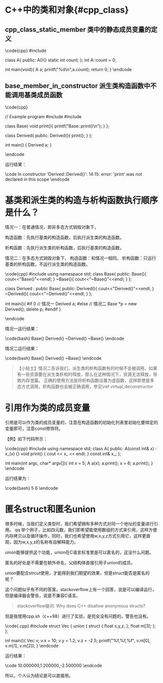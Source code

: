 # C++中的类和对象{#cpp_class}

## cpp_class_static_member 类中的静态成员变量的定义

\code{cpp}
#include <cstdio>

class A{
    public:
    A(){}
    static int count;
};
int A::count = 0;

int main(void){
    A a;
    printf("%d\n",a.count);
    return 0;
}
\endcode

## base_member_in_constructor 派生类构造函数中不能调用基类成员函数

\code{cpp}

// Example program
#include <iostream>
#include <string>

class Base{
    void print(){
        printf("Base::print()\n");
    }
};

class Derived{
public:
    Derived(){
        print();
    }
};

int main()
{
    Derived a;
}

\endcode

运行结果：

\code
 In constructor 'Derived::Derived()':
14:15: error: 'print' was not declared in this scope
\endcode



# 基类和派生类的构造与析构函数执行顺序是什么？

情况一：在普通情况，即非多态方式销毁对象下，

构造函数：先执行基类的构造函数，后执行派生类的构造函数。

析构函数：先执行派生类的析构函数，后执行基类的构造函数。

情况二：在多态方式销毁对象下，
构造函数：和情况一相同。
析构函数：只运行基类的析构函数，不运行派生类的构造函数。

\code{cpp}
#include <iostream>
using namespace std;
class Base{
public:
    Base(){ cout<<"Base()"<<endl; }
    ~Base(){ cout<<"~Base()"<<endl; }
};

class Derived : public Base{
public:
    Derived(){ cout<<"Derived()"<<endl; }
    ~Derived(){ cout<<"~Derived()"<<endl; }
};

int main(){
#if 0   // 情况一
    Derived a;
#else   // 情况二
    Base *p = new Derived();
    delete p;
#endif
}

\endcode

情况一运行结果：

\code{bash}
Base()
Derived()
~Derived()
~Base()
\endcode

情况二运行结果：

\code{bash}
Base()
Derived()
~Base()
\endcode

>【小贴士】情况二告诉我们，派生类的析构函数有的时候不会被调用，如果有一些资源要在派生类析构时释放，那么在这种情况下，资源无法释放，导致内存泄露。
正确的使用方法是将析构函数设置为虚函数，这样即使是多态方式调用，析构函数也会被正确调用，参见\ref virtual_deconstructor


# 引用作为类的成员变量

引用是可以作为类的成员变量的，注意在构造函数的初始化列表里初始化要绑定的变量即可，注意const修饰符。

【例】如下代码所示：

\code{cpp}
#include <iostream>
using namespace std;
class A{
public:
   A(const int& x) : x_(x) {}
   void print() { cout << x_ << endl; }
   const int& x_;
};

int main(int argc, char* argv[]){
   int x = 5;
   A a(x);
   a.print();
   x = 6;
   a.print();
}
\endcode

运行结果为：

\code{bash}
5
6
\endcode

# 匿名struct和匿名union

很多时候，当我们定义类型时，我们希望拥有多种方式对同一个地址的变量进行引用。
qq
举个例子，比如四元数，我们即希望能使用数组的方式来引用，这样方便内存拷贝以及循环操作，同时，我们也希望使用w,x,y,z方式引用它，这样更直观，因为w,x,y,z的名称有自解释能力。

uinon能够提供这个功能，union在C语言标准里是可以匿名的，这没什么问题。

匿名的好处是不需要在额外命名，父结构体直接引用子union的成员。

union要配合strcut使用，才能得到我们期望的效果，但是struct能否是匿名的呢？

这个问题似乎有不同的答案，stackoverflow上有一个回答，说是可以编译运行，但是编译器会警告，说是不兼容C语言。

> stackoverflow提问: Why does C++ disallow anonymous structs?

但是我使用cpp.sh（c++98）进行了实验，是完全没有问题的，警告也没有。

\code{.cpp}
#include <cstdio>
struct Vec {
  union {
    struct {
      float x,y,z;
    };
    float m[3];
  };
};

int main(){
    Vec v;
    v.x = 10;
    v.y = 1.2;
    v.z = -2.5;
    printf("%f,%f,%f", v.m[0], v.m[1], v.m[2]);
}
\endcode

运行结果：

\code
10.000000,1.200000,-2.500000 
\endcode

所以，个人认为结论是可以直接用。